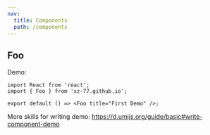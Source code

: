 ```yaml
---
nav:
  title: Components
  path: /components
---
```


## Foo

Demo:

```tsx
import React from 'react';
import { Foo } from 'xz-77.github.io';

export default () => <Foo title="First Demo" />;
```

More skills for writing demo: https://d.umijs.org/guide/basic#write-component-demo
